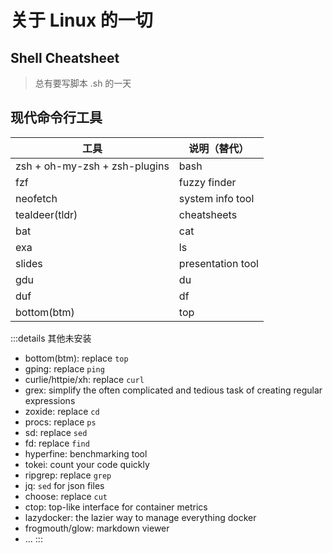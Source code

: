 # 关于 Linux 的一切

## Shell Cheatsheet

> 总有要写脚本 .sh 的一天


## 现代命令行工具

| 工具                          | 说明（替代）      |
| ----------------------------- | ----------------- |
| zsh + oh-my-zsh + zsh-plugins | bash              |
| fzf                           | fuzzy finder      |
| neofetch                      | system info tool  |
| tealdeer(tldr)                | cheatsheets       |
| bat                           | cat               |
| exa                           | ls                |
| slides                        | presentation tool |
| gdu                           | du                |
| duf                           | df                |
| bottom(btm)                   | top               |

:::details 其他未安装
- bottom(btm): replace `top`
- gping: replace `ping`
- curlie/httpie/xh: replace `curl`
- grex: simplify the often complicated and tedious task of creating regular expressions
- zoxide: replace `cd`
- procs: replace `ps`
- sd: replace `sed`
- fd: replace `find`
- hyperfine: benchmarking tool
- tokei: count your code quickly
- ripgrep: replace `grep`
- jq: `sed` for json files
- choose: replace `cut`
- ctop: top-like interface for container metrics
- lazydocker: the lazier way to manage everything docker
- frogmouth/glow: markdown viewer
- ...
:::


